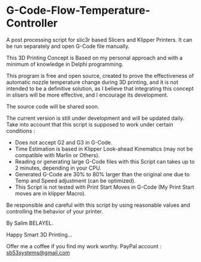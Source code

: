 # G-Code-Flow-Temperature-Controller
A post processing script for slic3r based Slicers and Klipper Printers. It can be run separately and open G-Code file manually.

This 3D Printing Concept is Based on my personal approach and with a minimum of knowledge in Delphi programming.

This program is free and open source, created to prove the effectiveness of automatic nozzle temperature change during 3D printing, and it is not intended to be a definitive solution, as I believe that integrating this concept in slisers will be more effective, and I encourage its development.

The source code will be shared soon.



The current version is still under development and will be updated daily.
Take into account that this script is supposed to work under certain conditions :
- Does not accept G2 and G3 in G-Code.
- Time Estimation is based in Klipper Look-ahead Kinematics (may not be compatible with Marlin or Others).
- Reading or generating large G-Code files with this Script can takes up to 2 minutes, depending in your CPU.
- Generated G-Code are 30% to 80% larger than the original one due to Temp and Speed adjustment (can be optimized).
- This Script is not tested with Print Start Moves in G-Code (My Print Start moves are in klipper Macro).


Be responsible and careful with this script by using reasonable values ​​and controlling the behavior of your printer.

By Salim BELAYEL.

Happy Smart 3D Printing...

Offer me a coffee if you find my work worthy. PayPal account : sb53systems@gmail.com
